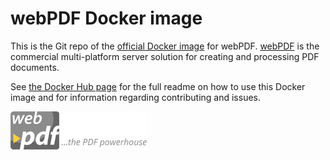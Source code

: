 # webPDF Docker image
This is the Git repo of the [official Docker image](https://hub.docker.com/r/softvisiondev/webpdf/) for webPDF. [webPDF](https://www.webpdf.de/) is the commercial multi-platform server solution for creating and processing PDF documents. 

See [the Docker Hub page](https://hub.docker.com/r/softvisiondev/webpdf/) for the full readme on how to use this Docker image and for information regarding contributing and issues.

![webPDF Logo](images/logo.png)

